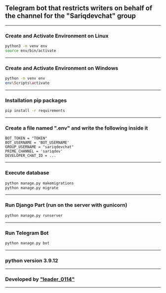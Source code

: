 ## Telegram bot that restricts writers on behalf of the channel for the "Sariqdevchat" group
___
### Create and Activate Environment on Linux
```bash
python3 -m venv env
source env/bin/activate
```
___
### Create and Activate Environment on Windows
```bash
python -m venv env
env\Scripts\activate
```
___
### Installation pip packages
```bash
pip install -r requirements
```
___
### Create a file named ".env" and write the following inside it
```
BOT_TOKEN = "TOKEN"
BOT_USERNAME = 'BOT_USERNAME'
GROUP_USERNAME = "sariqdevchat"
PRIME_CHANNEL = 'sariqdev'
DEVELOPER_CHAT_ID = ...
```
___
### Execute database
```bash
python manage.py makemigrations
python manage.py migrate
```
___
### Run Django Part (run on the server with gunicorn)
```bash
python manage.py runserver
```
___
### Run Telegram Bot
```bash
python manage.py bot
```
___
### python version 3.9.12
___
### Developed by ["leader_0114"](https://t.me/leader_0114)
___